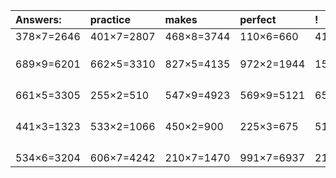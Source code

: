 | Answers: | practice | makes | perfect | ! |
| :--- | :--- | :--- | :--- | :--- |
| 378×7=2646 | 401×7=2807 | 468×8=3744 | 110×6=660 | 414×6=2484 | 
|   |   |   |   |   | 
|   |   |   |   |   | 
|   |   |   |   |   | 
| 689×9=6201 | 662×5=3310 | 827×5=4135 | 972×2=1944 | 152×8=1216 | 
|   |   |   |   |   | 
|   |   |   |   |   | 
|   |   |   |   |   | 
|   |   |   |   |   | 
| 661×5=3305 | 255×2=510 | 547×9=4923 | 569×9=5121 | 653×5=3265 | 
|   |   |   |   |   | 
|   |   |   |   |   | 
|   |   |   |   |   | 
|   |   |   |   |   | 
| 441×3=1323 | 533×2=1066 | 450×2=900 | 225×3=675 | 516×8=4128 | 
|   |   |   |   |   | 
|   |   |   |   |   | 
|   |   |   |   |   | 
|   |   |   |   |   | 
| 534×6=3204 | 606×7=4242 | 210×7=1470 | 991×7=6937 | 219×7=1533 | 

